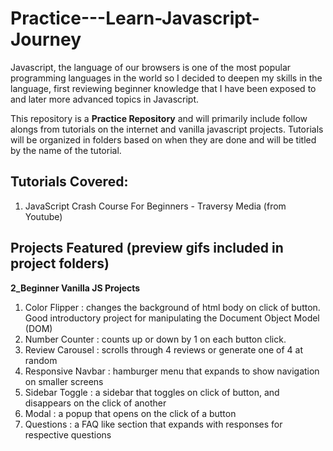 # Practice---Learn-Javascript-Journey
Javascript, the language of our browsers is one of the most popular programming languages in the world so I decided to deepen my skills in the language, first reviewing beginner knowledge that I have been exposed to and later more advanced topics in Javascript.

This repository is a **Practice Repository** and will primarily include follow alongs from tutorials on the internet and vanilla javascript projects. Tutorials will be organized in folders based on when they are done and will be titled by the name of the tutorial.

## Tutorials Covered:
1. JavaScript Crash Course For Beginners - Traversy Media (from Youtube)

## Projects Featured (preview gifs included in project folders)
 **2_Beginner Vanilla JS Projects**
  1. Color Flipper : changes the background of html body on click of button. Good introductory project for manipulating the Document Object Model (DOM)
  2. Number Counter : counts up or down by 1 on each button click. 
  3. Review Carousel : scrolls through 4 reviews or generate one of 4 at random
  4. Responsive Navbar : hamburger menu that expands to show navigation on smaller screens
  5. Sidebar Toggle : a sidebar that toggles on click of button, and disappears on the click of another
  6. Modal : a popup that opens on the click of a button
  7. Questions : a FAQ like section that expands with responses for respective questions